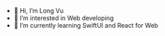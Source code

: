 - 👋 Hi, I’m Long Vu
- 👀 I’m interested in Web developing
- 🌱 I’m currently learning SwiftUI and React for Web



<!---
vandalskoc/vandalskoc is a ✨ special ✨ repository because its `README.md` (this file) appears on your GitHub profile.
You can click the Preview link to take a look at your changes.
--->
